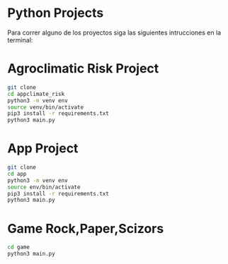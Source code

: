 # Python Projects

Para correr alguno de los proyectos siga las siguientes intrucciones en la terminal:

# Agroclimatic Risk Project

```sh
git clone
cd appclimate_risk
python3 -m venv env
source venv/bin/activate
pip3 install -r requirements.txt
python3 main.py
```

# App Project

```sh
git clone
cd app
python3 -m venv env
source env/bin/activate
pip3 install -r requirements.txt
python3 main.py
```

# Game Rock,Paper,Scizors

```sh
cd game
python3 main.py
```

